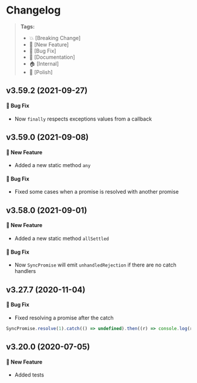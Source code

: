 Changelog
=========

> **Tags:**
> - :boom:       [Breaking Change]
> - :rocket:     [New Feature]
> - :bug:        [Bug Fix]
> - :memo:       [Documentation]
> - :house:      [Internal]
> - :nail_care:  [Polish]

## v3.59.2 (2021-09-27)

#### :bug: Bug Fix

* Now `finally` respects exceptions values from a callback

## v3.59.0 (2021-09-08)

#### :rocket: New Feature

* Added a new static method `any`

#### :bug: Bug Fix

* Fixed some cases when a promise is resolved with another promise

## v3.58.0 (2021-09-01)

#### :rocket: New Feature

* Added a new static method `allSettled`

#### :bug: Bug Fix

* Now `SyncPromise` will emit `unhandledRejection` if there are no catch handlers

## v3.27.7 (2020-11-04)

#### :bug: Bug Fix

* Fixed resolving a promise after the catch

```js
SyncPromise.resolve(1).catch(() => undefined).then((r) => console.log(r));
```

## v3.20.0 (2020-07-05)

#### :rocket: New Feature

* Added tests
